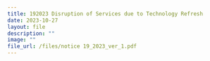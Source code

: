 ```yaml
---
title: 192023 Disruption of Services due to Technology Refresh
date: 2023-10-27
layout: file
description: ""
image: ""
file_url: /files/notice 19_2023_ver_1.pdf
---
```


